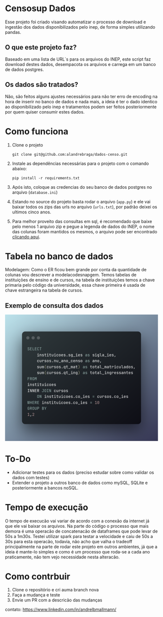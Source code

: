 # Censosup Dados

Esse projeto foi criado visando automatizar o processo de download e ingestão dos dados disponibilizados pelo inep, de forma simples utilizando pandas.

## O que este projeto faz?

Baseado em uma lista de URL`s para os arquivos do INEP, este script faz download destes dados, desempacota os arquivos e carrega em um banco de dados postgres.

## Os dados são tratados?

Não, são feitos alguns ajustes necessários para não ter erro de encoding na hora de inserir no banco de dados e nada mais, a ideia é ter o dado identico ao disponibilizado pelo inep e tratamentos podem ser feitos posteriormente por quem quiser consumir estes dados.


# Como funciona
1. Clone o projeto
   ```
   git clone git@github.com:alandrebraga/dados-censo.git
   ```
2. Instale as dependências necessárias para o projeto com o comando abaixo:

    ```
    pip install -r requirements.txt
    ```
3. Após isto, coloque as credencias do seu banco de dados postgres no arquivo (`database.ini`)
4. Estando no source do projeto basta rodar o arquivo (`app.py`) e ele vai baixar todos os zips das urls no arquivo (`urls.txt`), por padrão deixei os ultimos cinco anos.
5. Para melhor proveito das consultas em sql, é recomendado que baixe pelo menos 1 arquivo zip e pegue a legenda de dados do INEP, o nome das colunas foram mantidos os mesmos, o arquivo pode ser encontrado [clicando aqui](https://www.gov.br/inep/pt-br/areas-de-atuacao/pesquisas-estatisticas-e-indicadores/censo-da-educacao-superior/resultados).

# Tabela no banco de dados
Modelagem:
Como o ER ficou bem grande por conta da quantidade de colunas vou descrever a modelacodesnapgem. Temos tabelas de instituições de ensino e de cursos, na tabela de instituições temos a chave primaria pelo código da universidade, essa chave primeira é usada de chave estrangeira na tabela de cursos.

## Exemplo de consulta dos dados
![sql example](/img/sql_example.png)
# To-Do

- Adicionar testes para os dados (preciso estudar sobre como validar os dados com testes)
- Extender o projeto a outros banco de dados como mySQL, SQLite e posteriormente a bancos noSQL.


# Tempo de execução
O tempo de execucão vai variar de acordo com a conexão da internet já que ele vai baixar os arquivos.
Na parte do código o processo que mais demora é uma operacão de concatenacão de dataframes que pode levar de 50s a 1m30s.
Testei utilizar spark para testar a velocidade e caiu de 50s a 30s para esta operacão, todavia, não acho que valha o tradeoff principalmente na parte de rodar este projeto em outros ambientes, já que a ideia é mante-lo simples e como é um processo que roda-se a cada ano praticamente, não tem vejo necessidade nesta alteracão.


# Como contrbuir
1. Clone o repositório e cri auma branch nova
2. Faça a mudança e teste
3. Envie um PR com a descricão das mudanças

contato: https://www.linkedin.com/in/andrelbmallmann/